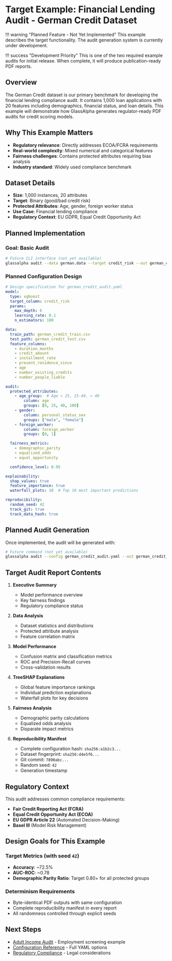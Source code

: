 # Target Example: Financial Lending Audit - German Credit Dataset

!!! warning "Planned Feature - Not Yet Implemented"
    This example describes the target functionality. The audit generation system is currently under development.

!!! success "Development Priority"
    This is one of the two required example audits for initial release. When complete, it will produce publication-ready PDF reports.

## Overview

The German Credit dataset is our primary benchmark for developing the financial lending compliance audit. It contains 1,000 loan applications with 20 features including demographics, financial status, and loan details. This example will demonstrate how GlassAlpha generates regulator-ready PDF audits for credit scoring models.

## Why This Example Matters

- **Regulatory relevance**: Directly addresses ECOA/FCRA requirements
- **Real-world complexity**: Mixed numerical and categorical features
- **Fairness challenges**: Contains protected attributes requiring bias analysis
- **Industry standard**: Widely used compliance benchmark

## Dataset Details

- **Size**: 1,000 instances, 20 attributes
- **Target**: Binary (good/bad credit risk)
- **Protected Attributes**: Age, gender, foreign worker status
- **Use Case**: Financial lending compliance
- **Regulatory Context**: EU GDPR, Equal Credit Opportunity Act

## Planned Implementation

### Goal: Basic Audit

```bash
# Future CLI interface (not yet available)
glassalpha audit --data german.data --target credit_risk --out german_credit_audit.pdf
```

### Planned Configuration Design

```yaml
# Design specification for german_credit_audit.yaml
model:
  type: xgboost
  target_column: credit_risk
  params:
    max_depth: 6
    learning_rate: 0.1
    n_estimators: 100

data:
  train_path: german_credit_train.csv
  test_path: german_credit_test.csv
  feature_columns:
    - duration_months
    - credit_amount
    - installment_rate
    - present_residence_since
    - age
    - number_existing_credits
    - number_people_liable

audit:
  protected_attributes:
    - age_group:  # Age < 25, 25-40, > 40
        column: age
        groups: [0, 25, 40, 100]
    - gender:
        column: personal_status_sex
        groups: ["male", "female"]
    - foreign_worker:
        column: foreign_worker
        groups: [0, 1]

  fairness_metrics:
    - demographic_parity
    - equalized_odds
    - equal_opportunity

  confidence_level: 0.95

explainability:
  shap_values: true
  feature_importance: true
  waterfall_plots: 10  # Top 10 most important predictions

reproducibility:
  random_seed: 42
  track_git: true
  track_data_hash: true
```

## Planned Audit Generation

Once implemented, the audit will be generated with:

```bash
# Future command (not yet available)
glassalpha audit --config german_credit_audit.yaml --out german_credit_complete_audit.pdf
```

## Target Audit Report Contents

1. **Executive Summary**
   - Model performance overview
   - Key fairness findings
   - Regulatory compliance status

2. **Data Analysis**
   - Dataset statistics and distributions
   - Protected attribute analysis
   - Feature correlation matrix

3. **Model Performance**
   - Confusion matrix and classification metrics
   - ROC and Precision-Recall curves
   - Cross-validation results

4. **TreeSHAP Explanations**
   - Global feature importance rankings
   - Individual prediction explanations
   - Waterfall plots for key decisions

5. **Fairness Analysis**
   - Demographic parity calculations
   - Equalized odds analysis
   - Disparate impact metrics

6. **Reproducibility Manifest**
   - Complete configuration hash: `sha256:a1b2c3...`
   - Dataset fingerprint: `sha256:d4e5f6...`
   - Git commit: `7890abc...`
   - Random seed: `42`
   - Generation timestamp

## Regulatory Context

This audit addresses common compliance requirements:

- **Fair Credit Reporting Act (FCRA)**
- **Equal Credit Opportunity Act (ECOA)**
- **EU GDPR Article 22** (Automated Decision-Making)
- **Basel III** (Model Risk Management)

## Design Goals for This Example

### Target Metrics (with seed `42`)
- **Accuracy**: ~72.5%
- **AUC-ROC**: ~0.78
- **Demographic Parity Ratio**: Target 0.80+ for all protected groups

### Determinism Requirements
- Byte-identical PDF outputs with same configuration
- Complete reproducibility manifest in every report
- All randomness controlled through explicit seeds

## Next Steps

- [Adult Income Audit](adult-income-audit.md) - Employment screening example
- [Configuration Reference](../getting-started/configuration.md) - Full YAML options
- [Regulatory Compliance](../compliance/overview.md) - Legal considerations
